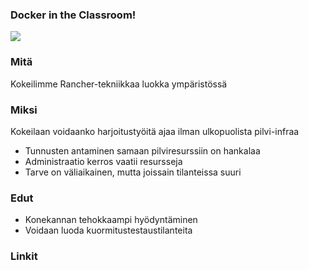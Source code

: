 ### Docker in the Classroom!


![](https://i.ytimg.com/vi/V9AbeALNVkk/hqdefault.jpg?custom=true&w=168&h=94&stc=true&jpg444=true&jpgq=90&sp=68&sigh=7jpShePcD35q99YMe788u-WNfMA)

[](https://www.youtube.com/watch?v=SRwrg0db_zY)


### Mitä 

Kokeilimme Rancher-tekniikkaa luokka ympäristössä

### Miksi

Kokeilaan voidaanko harjoitustyöitä ajaa ilman ulkopuolista pilvi-infraa

* Tunnusten antaminen samaan pilviresurssiin on hankalaa
* Administraatio kerros vaatii resursseja
* Tarve on väliaikainen, mutta joissain tilanteissa suuri




### Edut

* Konekannan tehokkaampi hyödyntäminen
* Voidaan luoda kuormitustestaustilanteita


### Linkit

